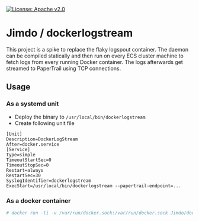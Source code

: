 [![License: Apache v2.0](https://badge.luzifer.io/v1/badge?color=5d79b5&title=license&text=Apache+v2.0)](http://www.apache.org/licenses/LICENSE-2.0)


# Jimdo / dockerlogstream

This project is a spike to replace the flaky logspout container. The daemon can be compiled statically and then run on every ECS cluster machine to fetch logs from every running Docker container. The logs afterwards get streamed to PaperTrail using TCP connections.

## Usage

### As a systemd unit

- Deploy the binary to `/usr/local/bin/dockerlogstream`
- Create following unit file

```
[Unit]
Description=DockerLogStream
After=docker.service
[Service]
Type=simple
TimeoutStartSec=0
TimeoutStopSec=0
Restart=always
RestartSec=30
SyslogIdentifier=dockerlogstream
ExecStart=/usr/local/bin/dockerlogstream --papertrail-endpoint=...
```

### As a docker container

```bash
# docker run -ti -v /var/run/docker.sock:/var/run/docker.sock Jimdo/dockerlogstream --papertrail-endpoint=...
```
